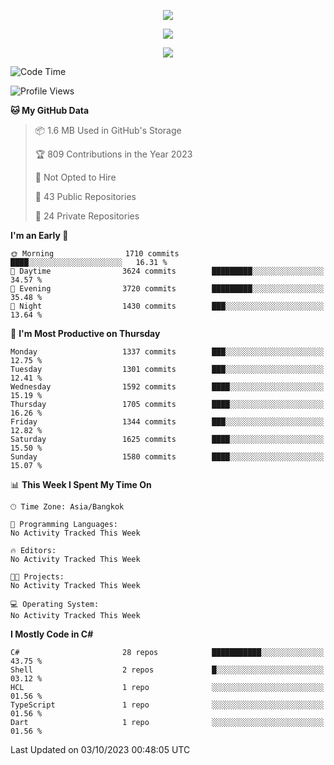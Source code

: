 <p align="center">
  <a href="say-hi.gif"> 
    <img align="center" src="say-hi.gif"/>
  </a>
</p>
<p align="center">
  <a href="https://github.com/htthinh1999">
    <img align="center" src="https://github-readme-stats-kappa-pink.vercel.app/api?username=htthinh1999&show_icons=true&count_private=true&theme=dracula"/>
  </a>
</p>
<p align="center">
  <a href="https://github.com/htthinh1999">
    <img src="https://github-readme-stats-kappa-pink.vercel.app/api/top-langs/?username=htthinh1999&layout=compact&langs_count=6&count_private=true&hide=tsql,hlsl,glsl,shaderlab&theme=dracula"/>
  </a>
</p>

<!--START_SECTION:waka-->
![Code Time](http://img.shields.io/badge/Code%20Time-0%20secs-blue)

![Profile Views](http://img.shields.io/badge/Profile%20Views-0-blue)

**🐱 My GitHub Data** 

> 📦 1.6 MB Used in GitHub's Storage 
 > 
> 🏆 809 Contributions in the Year 2023
 > 
> 🚫 Not Opted to Hire
 > 
> 📜 43 Public Repositories 
 > 
> 🔑 24 Private Repositories 
 > 
**I'm an Early 🐤** 

```text
🌞 Morning                1710 commits        ████░░░░░░░░░░░░░░░░░░░░░   16.31 % 
🌆 Daytime                3624 commits        █████████░░░░░░░░░░░░░░░░   34.57 % 
🌃 Evening                3720 commits        █████████░░░░░░░░░░░░░░░░   35.48 % 
🌙 Night                  1430 commits        ███░░░░░░░░░░░░░░░░░░░░░░   13.64 % 
```
📅 **I'm Most Productive on Thursday** 

```text
Monday                   1337 commits        ███░░░░░░░░░░░░░░░░░░░░░░   12.75 % 
Tuesday                  1301 commits        ███░░░░░░░░░░░░░░░░░░░░░░   12.41 % 
Wednesday                1592 commits        ████░░░░░░░░░░░░░░░░░░░░░   15.19 % 
Thursday                 1705 commits        ████░░░░░░░░░░░░░░░░░░░░░   16.26 % 
Friday                   1344 commits        ███░░░░░░░░░░░░░░░░░░░░░░   12.82 % 
Saturday                 1625 commits        ████░░░░░░░░░░░░░░░░░░░░░   15.50 % 
Sunday                   1580 commits        ████░░░░░░░░░░░░░░░░░░░░░   15.07 % 
```


📊 **This Week I Spent My Time On** 

```text
🕑︎ Time Zone: Asia/Bangkok

💬 Programming Languages: 
No Activity Tracked This Week

🔥 Editors: 
No Activity Tracked This Week

🐱‍💻 Projects: 
No Activity Tracked This Week

💻 Operating System: 
No Activity Tracked This Week
```

**I Mostly Code in C#** 

```text
C#                       28 repos            ███████████░░░░░░░░░░░░░░   43.75 % 
Shell                    2 repos             █░░░░░░░░░░░░░░░░░░░░░░░░   03.12 % 
HCL                      1 repo              ░░░░░░░░░░░░░░░░░░░░░░░░░   01.56 % 
TypeScript               1 repo              ░░░░░░░░░░░░░░░░░░░░░░░░░   01.56 % 
Dart                     1 repo              ░░░░░░░░░░░░░░░░░░░░░░░░░   01.56 % 
```




 Last Updated on 03/10/2023 00:48:05 UTC
<!--END_SECTION:waka-->
